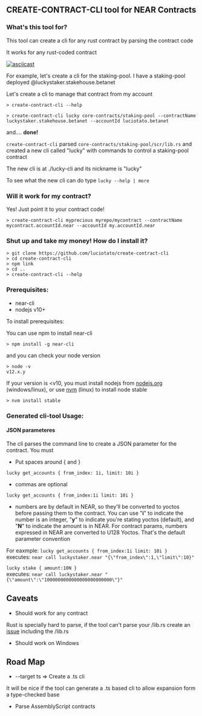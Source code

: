 
## CREATE-CONTRACT-CLI tool for NEAR Contracts

### What's this tool for?

This tool can create a cli for any rust contract by parsing the contract code

It works for any rust-coded contract

[![asciicast](https://asciinema.org/a/364018.svg)](https://asciinema.org/a/364018)

For example, let's create a cli for the staking-pool. 
I have a staking-pool deployed @luckystaker.stakehouse.betanet

Let's create a cli to manage that contract from my account

`> create-contract-cli --help`

`> create-contract-cli lucky core-contracts/staking-pool --contractName luckystaker.stakehouse.betanet --accountId luciotato.betanet`

and.... **done!**

`create-contract-cli` parsed `core-contracts/staking-pool/scr/lib.rs` and created a new cli called "lucky" with commands to control a staking-pool contract

The new cli is at ./lucky-cli and its nickname is "lucky"

To see what the new cli can do type `lucky --help | more`

### Will it work for my contract?

Yes! Just point it to your contract code!

`> create-contract-cli myprecious myrepo/mycontract --contractName mycontract.accountId.near --accountId my.accountId.near`

### Shut up and take my money! How do I install it?

```
> git clone https://github.com/luciotato/create-contract-cli
> cd create-contract-cli
> npm link
> cd ..
> create-contract-cli --help
```

### Prerequisites:

* near-cli
* nodejs v10+

To install prerequisites:

You can use npm to install near-cli

`> npm install -g near-cli`

and you can check your node version

```
> node -v
v12.x.y
```

If your version is <v10, you must install nodejs from [nodejs.org](nodejs.org) (windows/linux), 
or use [nvm](https://github.com/nvm-sh/nvm) (linux) to install node stable

`> nvm install stable`


### Generated cli-tool Usage:

#### JSON parameteres 

The cli parses the command line to create a JSON parameter for the contract. You must

* Put spaces around  { and }

`lucky get_accounts { from_index: 1i, limit: 10i }`

* commas are optional

`lucky get_accounts { from_index:1i limit: 10i }`

* numbers are by default in NEAR, so they'll be converted to yoctos before passing them to the contract. You can use "**i**" to indicate the number is an integer, "**y**" to indicate you're stating yoctos (default), and "**N**" to indicate the amount is in NEAR. For contract params, numbers expressed in NEAR are converted to U128 Yoctos. That's the default parameter convention

For eaxmple:
`lucky get_accounts { from_index:1i limit: 10i }`  
executes: `near call luckystaker.near "{\"from_index\":1,\"limit\":10}"`

`lucky stake { amount:10N }`  
executes: `near call luckystaker.near "{\"amount\":\"1000000000000000000000000\"}"`

## Caveats

* Should work for any contract

Rust is specially hard to parse, if the tool can't parse your /lib.rs create an [issue](https://github.com/luciotato/create-contract-cli/issues) including the /lib.rs

* Should work on Windows

## Road Map

* --target ts => Create a .ts cli

 It will be nice if the tool can generate a .ts based cli to allow expansion form a type-checked base

* Parse AssemblyScript contracts
